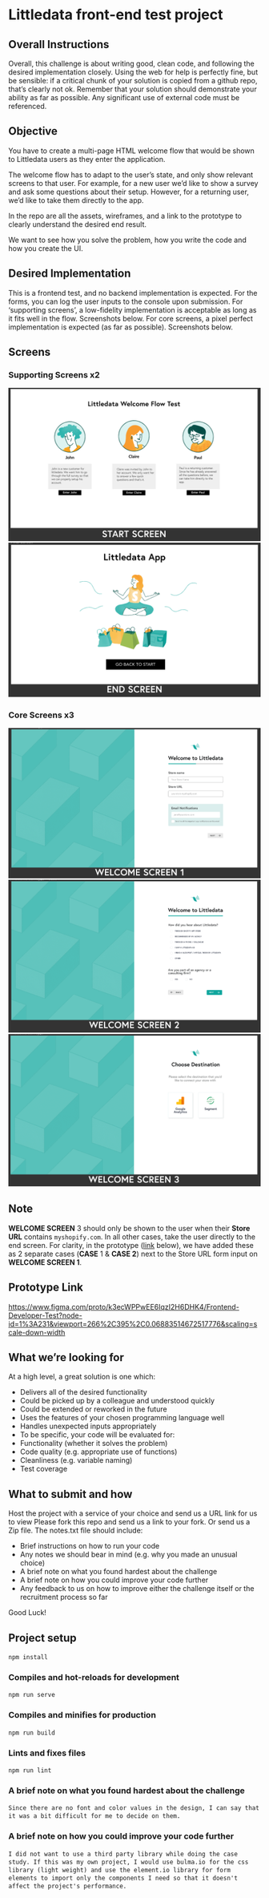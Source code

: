 # Littledata front-end test project
## Overall Instructions
Overall, this challenge is about writing good, clean code, and following the desired implementation closely.
Using the web for help is perfectly fine, but be sensible: if a critical chunk of your solution is copied from a github repo, that’s clearly not ok. Remember that your solution should demonstrate your ability as far as possible. Any significant use of external code must be referenced.
## Objective
You have to create a multi-page HTML welcome flow that would be shown to Littledata users as they enter the application.

The welcome flow has to adapt to the user’s state, and only show relevant screens to that user. For example, for a new user we’d like to show a survey and ask some questions about their setup. However, for a returning user, we’d like to take them directly to the app.

In the repo are all the assets, wireframes, and a link to the prototype to clearly understand the desired end result.

We want to see how you solve the problem, how you write the code and how you create the UI.
## Desired Implementation
This is a frontend test, and no backend implementation is expected. For the forms, you can log the user inputs to the console upon submission.
For ‘supporting screens’, a low-fidelity implementation is acceptable as long as it fits well in the flow. Screenshots below.
For core screens, a pixel perfect implementation is expected (as far as possible). Screenshots below.

## Screens
### Supporting Screens x2
![](little-data-case-files/Wireframes/startScreenReadme.png)
![](little-data-case-files/Wireframes/endScreenReadme.png)

### Core Screens x3
![](little-data-case-files/Wireframes/welcomeScreen1Readme.png)
![](little-data-case-files/Wireframes/welcomeScreen2Readme.png)
![](little-data-case-files/Wireframes/welcomeScreen3Readme.png)



## Note
**WELCOME SCREEN** 3 should only be shown to the user when their **Store URL** contains `myshopify.com`. In all other cases, take the user directly to the end screen.
For clarity, in the prototype ([link](https://www.figma.com/proto/k3ecWPPwEE6IqzI2H6DHK4/Frontend-Developer-Test?node-id=1%3A231&viewport=266%2C395%2C0.06883514672517776&scaling=scale-down-width) below), we have added these as 2 separate cases (**CASE** 1 & **CASE 2**) next to the Store URL form input on **WELCOME SCREEN 1**.
## Prototype Link
https://www.figma.com/proto/k3ecWPPwEE6IqzI2H6DHK4/Frontend-Developer-Test?node-id=1%3A231&viewport=266%2C395%2C0.06883514672517776&scaling=scale-down-width


## What we’re looking for
At a high level, a great solution is one which:
- Delivers all of the desired functionality
- Could be picked up by a colleague and understood quickly
- Could be extended or reworked in the future
- Uses the features of your chosen programming language well
- Handles unexpected inputs appropriately
- To be specific, your code will be evaluated for:
- Functionality (whether it solves the problem)
- Code quality (e.g. appropriate use of functions)
- Cleanliness (e.g. variable naming)
- Test coverage

## What to submit and how
Host the project with a service of your choice and send us a URL link for us to view
Please fork this repo and send us a link to your fork. Or send us a Zip file.
The notes.txt file should include:
- Brief instructions on how to run your code
- Any notes we should bear in mind (e.g. why you made an unusual choice)
- A brief note on what you found hardest about the challenge
- A brief note on how you could improve your code further
- Any feedback to us on how to improve either the challenge itself or the recruitment process so far


Good Luck!


## Project setup
```
npm install
```

### Compiles and hot-reloads for development
```
npm run serve
```

### Compiles and minifies for production
```
npm run build
```

### Lints and fixes files
```
npm run lint
```

### A brief note on what you found hardest about the challenge
```
Since there are no font and color values in the design, I can say that it was a bit difficult for me to decide on them.
```

### A brief note on how you could improve your code further
```
I did not want to use a third party library while doing the case study. If this was my own project, I would use bulma.io for the css library (light weight) and use the element.io library for form elements to import only the components I need so that it doesn't affect the project's performance.
```
